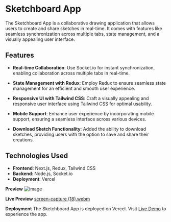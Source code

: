 # Sketchboard App

The Sketchboard App is a collaborative drawing application that allows users to create and share sketches in real-time. It comes with features like seamless synchronization across multiple tabs, state management, and a visually appealing user interface.

## Features

- **Real-time Collaboration**: Use Socket.io for instant synchronization, enabling collaboration across multiple tabs in real-time.

- **State Management with Redux**: Employ Redux to ensure seamless state management for an efficient and smooth user experience.

- **Responsive UI with Tailwind CSS**: Craft a visually appealing and responsive user interface using Tailwind CSS for optimal usability.

- **Mobile Support**: Enhance user experience by incorporating mobile support, ensuring a seamless interface across various devices.

- **Download Sketch Functionality**: Added the ability to download sketches, providing users with the option to save and share their creations.

## Technologies Used

- **Frontend**: Next.js, Redux, Tailwind CSS
- **Backend**: Node.js, Socket.io
- **Deployment**: Vercel


**Preview**
![image](https://github.com/sachinbajajxd/sketchboard/assets/112001510/8deda74c-bce9-4c67-9a4d-16d6f9aac439)

**Live Preview**
[screen-capture (18).webm](https://github.com/sachinbajajxd/sketchboard/assets/112001510/d6083617-6df9-4fed-b2b4-554d55ebbbf0)

**Deployment**
The Sketchboard App is deployed on Vercel. Visit [Live Demo](https://sketchboard-delta.vercel.app/) to experience the app.
